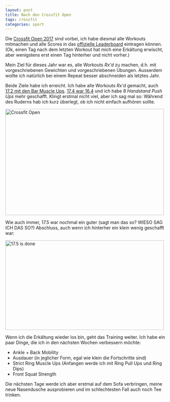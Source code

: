 ```yaml
---
layout: post
title: Nach den Crossfit Open
tags: crossfit
categories: sport
---
```

Die [Crossfit Open 2017][0] sind vorbei, ich habe diesmal alle Workouts mitmachen und alle
Scores in das [offizielle Leaderboard][1] eintragen können. (Ok, einen Tag nach dem letzten
Workout hat mich eine Erkältung erwischt, aber wenigstens erst einen Tag hinterher und
nicht vorher.)

Mein Ziel für dieses Jahr war es, alle Workouts *Rx'd* zu machen, d.h. mit vorgeschriebenen
Gewichten und vorgeschriebenen Übungen. Ausserdem wollte ich natürlich bei einem Repeat
besser abschneiden als letztes Jahr.

Beide Ziele habe ich erreicht. Ich habe alle Workouts *Rx'd* gemacht, auch [17.2 mit den
Bar Muscle Ups][3]. [17.4 war 16.4][2] und ich habe 8 *Handstand Push Ups* mehr geschafft.
Klingt erstmal nicht viel, aber ich sag mal so: Während des Ruderns hab ich kurz überlegt,
ob ich nicht einfach aufhören sollte.

<a data-flickr-embed="true"  href="https://www.flickr.com/photos/cringe/32882634703/in/photostream/" title="Crossfit Open"><img src="https://c1.staticflickr.com/3/2873/32882634703_2907cd134a.jpg" width="500" height="333" alt="Crossfit Open"></a><script async src="//embedr.flickr.com/assets/client-code.js" charset="utf-8"></script>

Wie auch immer, 17.5 war nochmal ein guter (sagt man das so? WIESO SAG ICH DAS SO?) Abschluss,
auch wenn ich hinterher ein klein wenig geschafft war:

<a data-flickr-embed="true"  href="https://www.flickr.com/photos/cringe/33654915756/in/photostream/" title="17.5 is done"><img src="https://c1.staticflickr.com/1/663/33654915756_1d7aed703f.jpg" width="500" height="281" alt="17.5 is done"></a><script async src="//embedr.flickr.com/assets/client-code.js" charset="utf-8"></script>

Wenn ich die Erkältung wieder los bin, geht das Training weiter. Ich habe ein paar Dinge,
die ich in den nächsten Wochen verbessern möchte:

* Ankle + Back Mobility
* Ausdauer (in jeglicher Form, egal wie klein die Fortschritte sind)
* Strict Ring Muscle Ups (Anfangen werde ich mit Ring Pull Ups und Ring Dips)
* Front Squat Strength

Die nächsten Tage werde ich aber erstmal auf dem Sofa verbringen, meine neue Nasendusche
ausprobieren und im schlechtesten Fall auch noch Tee trinken.

[0]: https://games.crossfit.com/workouts/open/2017
[1]: https://games.crossfit.com/leaderboard?competition=1&year=2017
[2]: https://games.crossfit.com/workouts/open/2017/17.4?division=1&workout_type=rx
[3]: https://games.crossfit.com/workouts/open/2017/17.2?division=1&workout_type=rx

